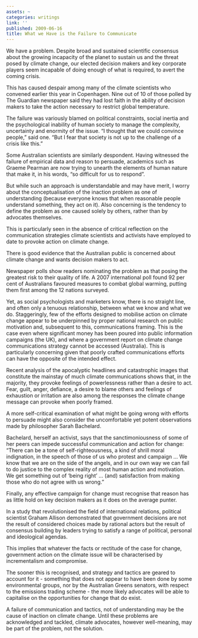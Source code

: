 ```yaml
---
assets: ~
categories: writings
link: ''
published: 2009-06-16
title: What we Have is the Failure to Communicate
---
```

We have a problem. Despite broad and sustained scientific consensus
about the growing incapacity of the planet to sustain us and the threat
posed by climate change, our elected decision makers and key corporate
players seem incapable of doing enough of what is required, to avert the
coming crisis.

This has caused despair among many of the climate scientists who
convened earlier this year in Copenhagen. Nine out of 10 of those polled
by The Guardian newspaper said they had lost faith in the ability of
decision makers to take the action necessary to restrict global
temperature.

The failure was variously blamed on political constraints, social
inertia and the psychological inability of human society to manage the
complexity, uncertainty and enormity of the issue. “I thought that we
could convince people,” said one. “But I fear that society is not up to
the challenge of a crisis like this.”

Some Australian scientists are similarly despondent. Having witnessed
the failure of empirical data and reason to persuade, academics such as
Graeme Pearman are now trying to unearth the elements of human nature
that make it, in his words, “so difficult for us to respond”.

But while such an approach is understandable and may have merit, I worry
about the conceptualisation of the inaction problem as one of
understanding (because everyone knows that when reasonable people
understand something, they act on it). Also concerning is the tendency
to define the problem as one caused solely by others, rather than by
advocates themselves.

This is particularly seen in the absence of critical reflection on the
communication strategies climate scientists and activists have employed
to date to provoke action on climate change.

There is good evidence that the Australian public is concerned about
climate change and wants decision makers to act.

Newspaper polls show readers nominating the problem as that posing the
greatest risk to their quality of life. A 2007 international poll found
92 per cent of Australians favoured measures to combat global warming,
putting them first among the 12 nations surveyed.

Yet, as social psychologists and marketers know, there is no straight
line, and often only a tenuous relationship, between what we know and
what we do. Staggeringly, few of the efforts designed to mobilise action
on climate change appear to be underpinned by proper national research
on public motivation and, subsequent to this, communications framing.
This is the case even where significant money has been poured into
public information campaigns (the UK), and where a government report on
climate change communications strategy cannot be accessed (Australia).
This is particularly concerning given that poorly crafted communications
efforts can have the opposite of the intended effect.

Recent analysis of the apocalyptic headlines and catastrophic images
that constitute the mainstay of much climate communications shows that,
in the majority, they provoke feelings of powerlessness rather than a
desire to act. Fear, guilt, anger, defiance, a desire to blame others
and feelings of exhaustion or irritation are also among the responses
the climate change message can provoke when poorly framed.

A more self-critical examination of what might be going wrong with
efforts to persuade might also consider the uncomfortable yet potent
observations made by philosopher Sarah Bachelard.

Bachelard, herself an activist, says that the sanctimoniousness of some
of her peers can impede successful communication and action for change:
“There can be a tone of self-righteousness, a kind of shrill moral
indignation, in the speech of those of us who protest and campaign … We
know that we are on the side of the angels, and in our own way we can
fail to do justice to the complex reality of most human action and
motivation. We get something out of ‘being right’ … (and) satisfaction
from making those who do not agree with us wrong.”

Finally, any effective campaign for change must recognise that reason
has as little hold on key decision makers as it does on the average
punter.

In a study that revolutionised the field of international relations,
political scientist Graham Allison demonstrated that government
decisions are not the result of considered choices made by rational
actors but the result of consensus building by leaders trying to satisfy
a range of political, personal and ideological agendas.

This implies that whatever the facts or rectitude of the case for
change, government action on the climate issue will be characterised by
incrementalism and compromise.

The sooner this is recognised, and strategy and tactics are geared to
account for it - something that does not appear to have been done by
some environmental groups, nor by the Australian Greens senators, with
respect to the emissions trading scheme - the more likely advocates will
be able to capitalise on the opportunities for change that do exist.

A failure of communication and tactics, not of understanding may be the
cause of inaction on climate change. Until these problems are
acknowledged and tackled, climate advocates, however well-meaning, may
be part of the problem, not the solution.